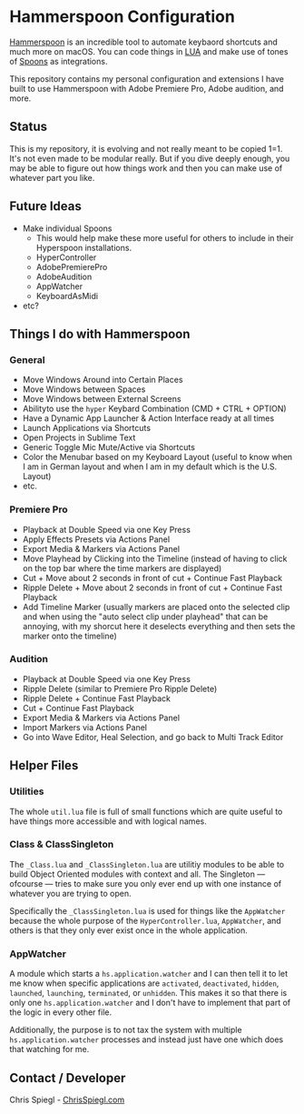 # Hammerspoon Configuration

[Hammerspoon](https://www.hammerspoon.org/) is an incredible tool to automate keybaord shortcuts and much more on macOS. You can code things in [LUA](https://learnxinyminutes.com/docs/lua/) and make use of tones of [Spoons](https://www.hammerspoon.org/Spoons/) as integrations.

This repository contains my personal configuration and extensions I have built to use Hammerspoon with Adobe Premiere Pro, Adobe audition, and more.

## Status

This is my repository, it is evolving and not really meant to be copied 1=1. It's not even made to be modular really. But if you dive deeply enough, you may be able to figure out how things work and then you can make use of whatever part you like.

## Future Ideas

- Make individual Spoons
    + This would help make these more useful for others to include in their Hyperspoon installations.
    + HyperController
    + AdobePremierePro
    + AdobeAudition
    + AppWatcher
    + KeyboardAsMidi
- etc?

## Things I do with Hammerspoon

### General

- Move Windows Around into Certain Places
- Move Windows between Spaces
- Move Windows between External Screens
- Abilityto use the `hyper` Keybard Combination (CMD + CTRL + OPTION)
- Have a Dynamic App Launcher & Action Interface ready at all times
- Launch Applications via Shortcuts
- Open Projects in Sublime Text
- Generic Toggle Mic Mute/Active via Shortcuts
- Color the Menubar based on my Keyboard Layout (useful to know when I am in German layout and when I am in my default which is the U.S. Layout)
- etc.

### Premiere Pro

- Playback at Double Speed via one Key Press
- Apply Effects Presets via Actions Panel
- Export Media & Markers via Actions Panel
- Move Playhead by Clicking into the Timeline (instead of having to click on the top bar where the time markers are displayed)
- Cut + Move about 2 seconds in front of cut + Continue Fast Playback
- Ripple Delete + Move about 2 seconds in front of cut + Continue Fast Playback
- Add Timeline Marker (usually markers are placed onto the selected clip and when using the "auto select clip under playhead" that can be annoying, with my shorcut here it deselects everything and then sets the marker onto the timeline)

### Audition

- Playback at Double Speed via one Key Press
- Ripple Delete (similar to Premiere Pro Ripple Delete)
- Ripple Delete + Continue Fast Playback
- Cut + Continue Fast Playback
- Export Media & Markers via Actions Panel
- Import Markers via Actions Panel
- Go into Wave Editor, Heal Selection, and go back to Multi Track Editor

## Helper Files

### Utilities

The whole `util.lua` file is full of small functions which are quite useful to have things more accessible and with logical names.

### Class & ClassSingleton

The `_Class.lua` and `_ClassSingleton.lua` are utilitiy modules to be able to build Object Oriented modules with context and all. The Singleton — ofcourse — tries to make sure you only ever end up with one instance of whatever you are trying to open.

Specifically the `_ClassSingleton.lua` is used for things like the `AppWatcher` because the whole purpose of the `HyperController.lua`, `AppWatcher`, and others is that they only ever exist once in the whole application.

### AppWatcher

A module which starts a `hs.application.watcher` and I can then tell it to let me know when specific applications are `activated`, `deactivated`, `hidden`, `launched`, `launching`, `terminated`, or `unhidden`. This makes it so that there is only one `hs.application.watcher` and I don't have to implement that part of the logic in every other file.

Additionally, the purpose is to not tax the system with multiple `hs.application.watcher` processes and instead just have one which does that watching for me.

## Contact / Developer

Chris Spiegl - [ChrisSpiegl.com](https://ChrisSpiegl.com)
